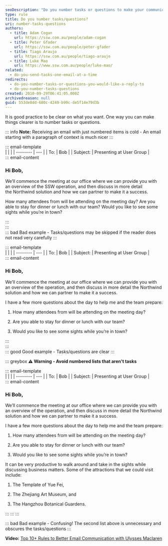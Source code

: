 ```yaml
---
seoDescription: "Do you number tasks or questions to make your communication clear and concise?"
type: rule
title: Do you number tasks/questions?
uri: number-tasks-questions
authors:
  - title: Adam Cogan
    url: https://ssw.com.au/people/adam-cogan
  - title: Peter Gfader
    url: https://ssw.com.au/people/peter-gfader
  - title: Tiago Araujo
    url: https://ssw.com.au/people/tiago-araujo
  - title: Luke Mao
    url: https://www.ssw.com.au/people/luke-mao/
related:
  - do-you-send-tasks-one-email-at-a-time
redirects:
  - do-you-number-tasks-or-questions-you-would-like-a-reply-to
  - do-you-number-tasks-questions
created: 2010-09-29T06:41:05.000Z
archivedreason: null
guid: 553de8dd-680c-4249-b99c-de5f14e79d3b
---
```


It is good practice to be clear on what you want. One way you can make things clearer is to number tasks or questions.

<!--endintro-->

::: info
**Note:** Receiving an email with just numbered items is cold - An email starting with a paragraph of context is much nicer
:::

::: email-template  
|          |     |
| -------- | --- |
| To:      | Bob |
| Subject: | Presenting at User Group |  
::: email-content  

### Hi Bob,
We’ll commence the meeting at our office where we can provide you with an overview of the SSW operation, and then discuss in more detail the Northwind solution and how we can partner to make it a success.

How many attendees from will be attending on the meeting day? Are you able to stay for dinner or lunch with our team? Would you like to see some sights while you’re in town?

:::  
:::  
::: bad
Bad example - Tasks/questions may be skipped if the reader does not read very carefully
:::


::: email-template  
|          |     |
| -------- | --- |
| To:      | Bob |
| Subject: | Presenting at User Group |  
::: email-content  

### Hi Bob,
We’ll commence the meeting at our office where we can provide you with an overview of the operation, and then discuss in more detail the Northwind solution and how we can partner to make it a success.

I have a few more questions about the day to help me and the team prepare:

1.	How many attendees from will be attending on the meeting day?

2.	Are you able to stay for dinner or lunch with our team?  

3.	Would you like to see some sights while you’re in town?   

:::  
:::  
::: good
Good example - Tasks/questions are clear
:::

::: greybox
**⚠️ Warning - Avoid numbered lists that aren't tasks**

::: email-template  
|          |     |
| -------- | --- |
| To:      | Bob |
| Subject: | Presenting at User Group |  
::: email-content  

### Hi Bob,

We’ll commence the meeting at our office where we can provide you with an overview of the operation, and then discuss in more detail the Northwind solution and how we can partner to make it a success.

I have a few more questions about the day to help me and the team prepare:

1. How many attendees from will be attending on the meeting day?

2. Are you able to stay for dinner or lunch with our team?  

3. Would you like to see some sights while you’re in town?   

It can be very productive to walk around and take in the sights while discussing business matters. Some of the attractions that we could visit include:

1. The Template of Yue Fei,

2. The Zhejiang Art Museum, and

3. The Hangzhou Botanical Guardens.

:::
:::
:::

::: bad
Bad example - Confusing! The second list above is unnecessary and obscures the tasks/questions
:::

**Video:** [Top 10+ Rules to Better Email Communication with Ulysses Maclaren](https://www.youtube.com/watch?v=LAqRokqq4jI)


